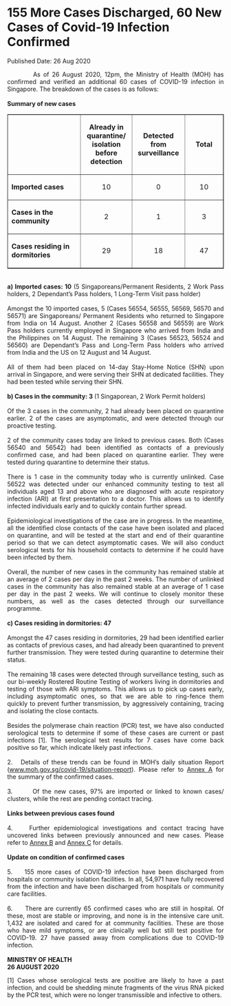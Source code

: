 <html>
    <meta http-equiv="Content-Type" content="text/html; charset=utf-8"/>
    <meta charset="utf-8"/>
    <title>155 More Cases Discharged, 60 New Cases of Covid-19 Infection Confirmed</title>
    <body><h1>155 More Cases Discharged, 60 New Cases of Covid-19 Infection Confirmed</h1>
    <p>Published Date: 26 Aug 2020</p> <p style="text-align: justify;">&nbsp; &nbsp; &nbsp; &nbsp; &nbsp;As of 26 August 2020, 12pm, the Ministry of Health (MOH) has confirmed and verified an additional 60 cases of COVID-19 infection in Singapore. The breakdown of the cases is as follows:<br><br><strong>Summary of new cases</strong><br></p><table border="1" cellspacing="0" cellpadding="0"><tbody><tr><td width="241" valign="top"><p>&nbsp;</p></td><td width="120"><p align="center"><strong>Already in quarantine/ isolation before detection</strong></p></td><td width="120"><p align="center"><strong>Detected from surveillance</strong></p></td><td width="120"><p align="center"><strong>Total</strong></p></td></tr><tr><td width="241" valign="top"><p><strong>Imported cases</strong></p></td><td width="120"><p align="center">10</p></td><td width="120"><p align="center">0</p></td><td width="120"><p align="center">10</p></td></tr><tr><td width="241" valign="top"><p><strong>Cases in the community</strong></p></td><td width="120"><p align="center">2</p></td><td width="120"><p align="center">1</p></td><td width="120"><p align="center">3</p></td></tr><tr><td width="241" valign="top"><p><strong>Cases residing in dormitories</strong></p></td><td width="120"><p align="center">29</p></td><td width="120"><p align="center">18</p></td><td width="120"><p align="center">47</p></td></tr></tbody></table><p style="text-align: justify;"><br><strong>a) Imported cases: 10</strong> (5 Singaporeans/Permanent Residents, 2 Work Pass holders, 2 Dependant’s Pass holders, 1 Long-Term Visit pass holder)<br><br>Amongst the 10 imported cases, 5 (Cases 56554, 56555, 56569, 56570 and 56571) are Singaporeans/ Permanent Residents who returned to Singapore from India on 14 August. Another 2 (Cases 56558 and 56559) are Work Pass holders currently employed in Singapore who arrived from India and the Philippines on 14 August. The remaining 3 (Cases 56523, 56524 and 56560) are Dependant’s Pass and Long-Term Pass holders who arrived from India and the US on 12 August and 14 August.&nbsp;<br><br>All of them had been placed on 14-day Stay-Home Notice (SHN) upon arrival in Singapore, and were serving their SHN at dedicated facilities. They had been tested while serving their SHN.<br><br><strong>b) Cases in the community: 3</strong> (1 Singaporean, 2 Work Permit holders)<br><br>Of the 3 cases in the community, 2 had already been placed on quarantine earlier. 2 of the cases are asymptomatic, and were detected through our proactive testing.&nbsp;<br><br>2 of the community cases today are linked to previous cases. Both (Cases 56540 and 56542) had been identified as contacts of a previously confirmed case, and had been placed on quarantine earlier. They were tested during quarantine to determine their status.<br><br>There is 1 case in the community today who is currently unlinked. Case 56522 was detected under our enhanced community testing to test all individuals aged 13 and above who are diagnosed with acute respiratory infection (ARI) at first presentation to a doctor. This allows us to identify infected individuals early and to quickly contain further spread.<br><br>Epidemiological investigations of the case are in progress. In the meantime, all the identified close contacts of the case have been isolated and placed on quarantine, and will be tested at the start and end of their quarantine period so that we can detect asymptomatic cases. We will also conduct serological tests for his household contacts to determine if he could have been infected by them.&nbsp;<br><br>Overall, the number of new cases in the community has remained stable at an average of 2 cases per day in the past 2 weeks. The number of unlinked cases in the community has also remained stable at an average of 1 case per day in the past 2 weeks. We will continue to closely monitor these numbers, as well as the cases detected through our surveillance programme.<br><br><strong>c) Cases residing in dormitories: 47<br></strong><br>Amongst the 47 cases residing in dormitories, 29 had been identified earlier as contacts of previous cases, and had already been quarantined to prevent further transmission. They were tested during quarantine to determine their status.&nbsp;&nbsp;<br><br>The remaining 18 cases were detected through surveillance testing, such as our bi-weekly Rostered Routine Testing of workers living in dormitories and testing of those with ARI symptoms. This allows us to pick up cases early, including asymptomatic ones, so that we are able to ring-fence them quickly to prevent further transmission, by aggressively containing, tracing and isolating the close contacts.&nbsp;<br><br>Besides the polymerase chain reaction (PCR) test, we have also conducted serological tests to determine if some of these cases are current or past infections [1]. The serological test results for 7 cases have come back positive so far, which indicate likely past infections.<br><br>2.&nbsp; &nbsp;Details of these trends can be found in MOH’s daily situation Report (<a href="http://www.moh.gov.sg/covid-19/situation-report" title="" class="" target="">www.moh.gov.sg/covid-19/situation-report</a>). Please refer to <a href="/docs/librariesprovider5/default-document-library/annex-af90977baf8314dcabb959a32fce23f1a.pdf?sfvrsn=be5ba4c4_0" title="Annex A">Annex A</a>&nbsp;for the summary of the confirmed cases.&nbsp;<br><br>3.&nbsp; &nbsp; &nbsp; &nbsp;Of the new cases, 97% are imported or linked to known cases/ clusters, while the rest are pending contact tracing.&nbsp;<br><br><strong>Links between previous cases found<br></strong><br>4.&nbsp; &nbsp; Further epidemiological investigations and contact tracing have uncovered links between previously announced and new cases. Please refer to <a href="/docs/librariesprovider5/default-document-library/annex-b1dc7d7dd9fd74752923ab1cd560fca0b.pdf?sfvrsn=af2ae83c_0" title="Annex B">Annex B</a>&nbsp;and <a href="/docs/librariesprovider5/default-document-library/annex-cdea36fa3dfa0438daaed580602a4505a.pdf?sfvrsn=8fa30a0f_0" title="Annex C">Annex C</a>&nbsp;for details.&nbsp;<br><br><strong>Update on condition of confirmed cases<br></strong><br>5.&nbsp; &nbsp; 155 more cases of COVID-19 infection have been discharged from hospitals or community isolation facilities. In all, 54,971 have fully recovered from the infection and have been discharged from hospitals or community care facilities.&nbsp;<br><br>6.&nbsp; &nbsp; &nbsp;There are currently 65 confirmed cases who are still in hospital. Of these, most are stable or improving, and none is in the intensive care unit. 1,432 are isolated and cared for at community facilities. These are those who have mild symptoms, or are clinically well but still test positive for COVID-19. 27 have passed away from complications due to COVID-19 infection.&nbsp;<br><br><strong>MINISTRY OF HEALTH<br>26 AUGUST 2020</strong><br></p><div style="text-align: justify;">[1] Cases whose serological tests are positive are likely to have a past infection, and could be shedding minute fragments of the virus RNA picked by the PCR test, which were no longer transmissible and infective to others.<br></div><br></body>
</html>